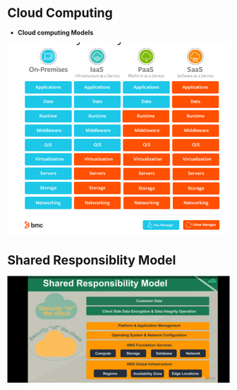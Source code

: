 # Cloud Computing
  * **Cloud computing Models**
  <img src="https://github.com/Mayank-Mehta/AWS-CSA-Associate/blob/master/CloudModels.PNG" />

# Shared Responsiblity Model
 <img src="https://github.com/Mayank-Mehta/AWS-CSA-Associate/blob/master/SharedResponsiblityModel.jpeg" />
